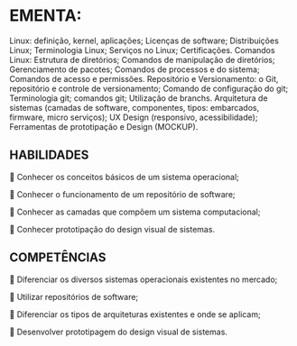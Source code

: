 # EMENTA:
Linux: definição, kernel, aplicações; Licenças de software; Distribuições Linux; 
Terminologia Linux; Serviços no Linux; Certificações. Comandos Linux: Estrutura de diretórios; 
Comandos de manipulação de diretórios; Gerenciamento de pacotes; Comandos de 
processos e do sistema; Comandos de acesso e permissões. Repositório e Versionamento: o 
Git, repositório e controle de versionamento; Comando de configuração do git; Terminologia 
git; comandos git; Utilização de branchs. Arquitetura de sistemas (camadas de software, 
componentes, tipos: embarcados, firmware, micro serviços); UX Design (responsivo, 
acessibilidade); Ferramentas de prototipação e Design (MOCKUP). 

## HABILIDADES 
🔹 Conhecer os conceitos básicos de um sistema operacional; 

🔹 Conhecer o funcionamento de um repositório de software; 

🔹 Conhecer as camadas que compõem um sistema computacional; 

🔹 Conhecer prototipação do design visual de sistemas. 

## COMPETÊNCIAS 
🔹 Diferenciar os diversos sistemas operacionais existentes no mercado; 

🔹 Utilizar repositórios de software; 

🔹 Diferenciar os tipos de arquiteturas existentes e onde se aplicam; 

🔹 Desenvolver prototipagem do design visual de sistemas. 
